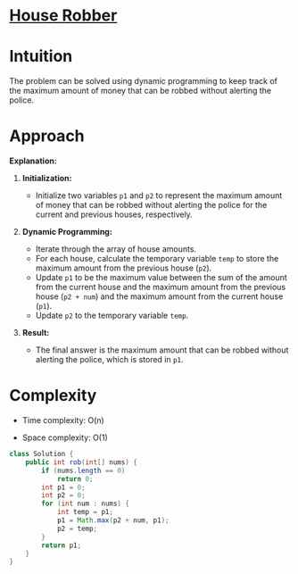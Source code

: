 # [House Robber](https://leetcode.com/problems/house-robber/?envType=daily-question&envId=2024-01-21)

# Intuition
<!-- Describe your first thoughts on how to solve this problem. -->
The problem can be solved using dynamic programming to keep track of the maximum amount of money that can be robbed without alerting the police.

# Approach
<!-- Describe your approach to solving the problem. -->

**Explanation:**
1. **Initialization:**
    - Initialize two variables `p1` and `p2` to represent the maximum amount of money that can be robbed without alerting the police for the current and previous houses, respectively.

2. **Dynamic Programming:**
    - Iterate through the array of house amounts.
    - For each house, calculate the temporary variable `temp` to store the maximum amount from the previous house (`p2`).
    - Update `p1` to be the maximum value between the sum of the amount from the current house and the maximum amount from the previous house (`p2 + num`) and the maximum amount from the current house (`p1`).
    - Update `p2` to the temporary variable `temp`.

3. **Result:**
    - The final answer is the maximum amount that can be robbed without alerting the police, which is stored in `p1`.

# Complexity
- Time complexity: O(n)
<!-- Add your time complexity here, e.g. $$O(n)$$ -->

- Space complexity: O(1)
<!-- Add your space complexity here, e.g. $$O(1)$$ -->

```java
class Solution {
    public int rob(int[] nums) {
        if (nums.length == 0)
            return 0;
        int p1 = 0;
        int p2 = 0;
        for (int num : nums) {
            int temp = p1;
            p1 = Math.max(p2 + num, p1);
            p2 = temp;
        }
        return p1;
    }
}
